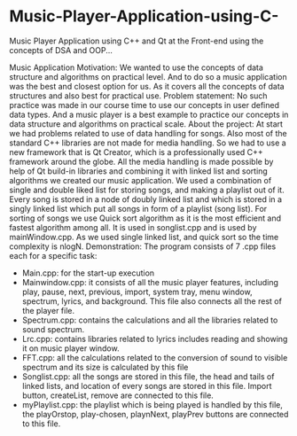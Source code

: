 # Music-Player-Application-using-C-
Music Player Application using C++ and Qt  at the Front-end using the concepts of DSA and OOP...

Music Application
Motivation:
We wanted to use the concepts of data structure and algorithms on practical level. And to do so a music application was the best and closest option for us. As it covers all the concepts of data structures and also best for practical use.
Problem statement:
No such practice was made in our course time to use our concepts in user defined data types. And a music player is a best example to practice our concepts in data structure and algorithms on practical scale.
About the project:
At start we had problems related to use of data handling for songs. Also most of the standard C++ libraries are not made for media handling. So we had to use a new framework that is Qt Creator, which is a professionally used C++ framework around the globe. All the media handling is made possible by help of Qt build-in libraries and combining it with linked list and sorting algorithms we created our music application. 
We used a combination of single and double liked list for storing songs, and making a playlist out of it. Every song is stored in a node of doubly linked list and which is stored in a singly linked list which put all songs in form of a playlist (song list). 
For sorting of songs we use Quick sort algorithm as it is the most efficient and fastest algorithm among all. It is used in songlist.cpp and is used by mainWindow.cpp. 
As we used single linked list, and quick sort so the time complexity is nlogN. 
Demonstration:
The program consists of 7 .cpp files each for a specific task:
-	Main.cpp: for the start-up execution
-	Mainwindow.cpp: it consists of all the music player features, including play, pause, next, previous, import, system tray, menu window, spectrum, lyrics, and background. This file also connects all the rest of the player file.
-	Spectrum.cpp: contains the calculations and all the libraries related to sound spectrum.
-	Lrc.cpp: contains libraries related to lyrics includes reading and showing it on music player window. 
-	FFT.cpp: all the calculations related to the conversion of sound to visible spectrum and its size is calculated by this file
-	Songlist.cpp: all the songs are stored in this file, the head and tails of linked lists, and location of every songs are stored in this file. Import button, createList, remove are connected to this file.
-	myPlaylist.cpp: the playlist which is being played is handled by this file, the playOrstop, play-chosen, playnNext, playPrev buttons are connected to this file. 

